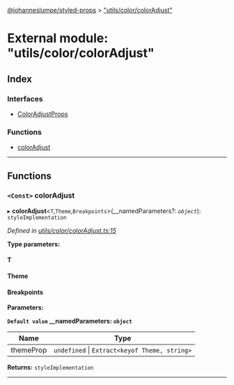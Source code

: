[@johanneslumpe/styled-props](../README.md) > ["utils/color/colorAdjust"](../modules/_utils_color_coloradjust_.md)

# External module: "utils/color/colorAdjust"

## Index

### Interfaces

* [ColorAdjustProps](../interfaces/_utils_color_coloradjust_.coloradjustprops.md)

### Functions

* [colorAdjust](_utils_color_coloradjust_.md#coloradjust)

---

## Functions

<a id="coloradjust"></a>

### `<Const>` colorAdjust

▸ **colorAdjust**<`T`,`Theme`,`Breakpoints`>(__namedParameters?: *`object`*): `styleImplementation`

*Defined in [utils/color/colorAdjust.ts:15](https://github.com/johanneslumpe/styled-props/blob/8e709f1/src/utils/color/colorAdjust.ts#L15)*

**Type parameters:**

#### T 
#### Theme 
#### Breakpoints 
**Parameters:**

**`Default value` __namedParameters: `object`**

| Name | Type |
| ------ | ------ |
| themeProp | `undefined` \| `Extract<keyof Theme, string>` |

**Returns:** `styleImplementation`

___

